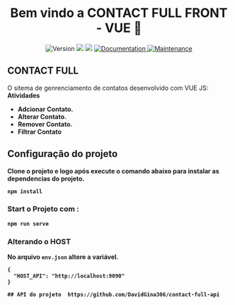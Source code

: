 <h1 align="center">Bem vindo a CONTACT FULL FRONT - VUE 👋</h1>
<p align="center">
  <img alt="Version" src="https://img.shields.io/badge/version-1.0.0-blue.svg?cacheSeconds=2592000" />
  <img src="https://img.shields.io/badge/npm-%3E%3D5.5.0-blue.svg" />
  <img src="https://img.shields.io/badge/node-%3E%3D9.3.0-blue.svg" />
  <a href="https://github.com/DavidGina306/amazon_grass_store#readme" target="_blank">
    <img alt="Documentation" src="https://img.shields.io/badge/documentation-yes-brightgreen.svg" />
  </a>
  <a href="https://github.com/kefranabg/readme-md-generator/graphs/commit-activity" target="_blank">
    <img alt="Maintenance" src="https://img.shields.io/badge/Maintained%3F-yes-green.svg" />
  </a>
</p>

## CONTACT FULL

O sitema de genrenciamento de contatos desenvolvido com VUE JS:
 <br/>
 <b>Atividades<b>
- Adcionar Contato.
- Alterar Contato.
- Remover Contato.
- Filtrar Contato
  
## Configuração do projeto
Clone o projeto e logo após execute o comando abaixo para instalar as dependencias do projeto.
```
npm install
```

### Start o Projeto com : 
```
npm run serve
```

### Alterando o HOST
No arquivo `env.json` altere a variável.
```
{
  "HOST_API": "http://localhost:9090"
}
```

```
## API do projeto  https://github.com/DavidGina306/contact-full-api
```
